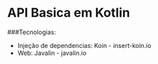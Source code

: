 # API Basica em Kotlin

###Tecnologias:
* Injeção de dependencias: Koin - insert-koin.io
* Web: Javalin - javalin.io